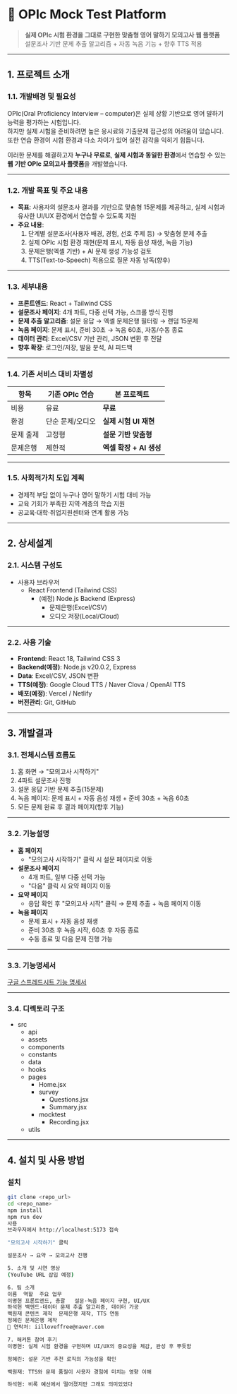 # 🎤 OPIc Mock Test Platform

> **실제 OPIc 시험 환경을 그대로 구현한 맞춤형 영어 말하기 모의고사 웹 플랫폼**  
> 설문조사 기반 문제 추출 알고리즘 + 자동 녹음 기능 + 향후 TTS 적용

---

## 1. 프로젝트 소개

### 1.1. 개발배경 및 필요성
OPIc(Oral Proficiency Interview – computer)은 실제 상황 기반으로 영어 말하기 능력을 평가하는 시험입니다.  
하지만 실제 시험을 준비하려면 높은 응시료와 기출문제 접근성의 어려움이 있습니다. 또한 연습 환경이 시험 환경과 다소 차이가 있어 실전 감각을 익히기 힘듭니다.  

이러한 문제를 해결하고자 **누구나 무료로**, **실제 시험과 동일한 환경**에서 연습할 수 있는 **웹 기반 OPIc 모의고사 플랫폼**을 개발했습니다.

---

### 1.2. 개발 목표 및 주요 내용
- **목표**: 사용자의 설문조사 결과를 기반으로 맞춤형 15문제를 제공하고, 실제 시험과 유사한 UI/UX 환경에서 연습할 수 있도록 지원
- **주요 내용**:
  1. 단계별 설문조사(사용자 배경, 경험, 선호 주제 등) → 맞춤형 문제 추출
  2. 실제 OPIc 시험 환경 재현(문제 표시, 자동 음성 재생, 녹음 기능)
  3. 문제은행(엑셀 기반) + AI 문제 생성 가능성 검토
  4. TTS(Text-to-Speech) 적용으로 질문 자동 낭독(향후)

---

### 1.3. 세부내용
- **프론트엔드**: React + Tailwind CSS
- **설문조사 페이지**: 4개 파트, 다중 선택 가능, 스크롤 방식 진행
- **문제 추출 알고리즘**: 설문 응답 → 엑셀 문제은행 필터링 → 랜덤 15문제
- **녹음 페이지**: 문제 표시, 준비 30초 → 녹음 60초, 자동/수동 종료
- **데이터 관리**: Excel/CSV 기반 관리, JSON 변환 후 전달
- **향후 확장**: 로그인/저장, 발음 분석, AI 피드백

---

### 1.4. 기존 서비스 대비 차별성
| 항목 | 기존 OPIc 연습 | 본 프로젝트 |
|------|---------------|-------------|
| 비용 | 유료 | **무료** |
| 환경 | 단순 문제/오디오 | **실제 시험 UI 재현** |
| 문제 출제 | 고정형 | **설문 기반 맞춤형** |
| 문제은행 | 제한적 | **엑셀 확장 + AI 생성** |

---

### 1.5. 사회적가치 도입 계획
- 경제적 부담 없이 누구나 영어 말하기 시험 대비 가능
- 교육 기회가 부족한 지역·계층의 학습 지원
- 공교육·대학·취업지원센터와 연계 활용 가능

---

## 2. 상세설계

### 2.1. 시스템 구성도
- 사용자 브라우저
  - React Frontend (Tailwind CSS)
    - (예정) Node.js Backend (Express)
      - 문제은행(Excel/CSV)
      - 오디오 저장(Local/Cloud)

---

### 2.2. 사용 기술
- **Frontend**: React 18, Tailwind CSS 3  
- **Backend(예정)**: Node.js v20.0.2, Express  
- **Data**: Excel/CSV, JSON 변환  
- **TTS(예정)**: Google Cloud TTS / Naver Clova / OpenAI TTS  
- **배포(예정)**: Vercel / Netlify  
- **버전관리**: Git, GitHub

---

## 3. 개발결과

### 3.1. 전체시스템 흐름도
1. 홈 화면 → "모의고사 시작하기"
2. 4파트 설문조사 진행
3. 설문 응답 기반 문제 추출(15문제)
4. 녹음 페이지: 문제 표시 + 자동 음성 재생 + 준비 30초 + 녹음 60초
5. 모든 문제 완료 후 결과 페이지(향후 기능)

---

### 3.2. 기능설명
- **홈 페이지**  
  - "모의고사 시작하기" 클릭 시 설문 페이지로 이동
- **설문조사 페이지**  
  - 4개 파트, 일부 다중 선택 가능
  - "다음" 클릭 시 요약 페이지 이동
- **요약 페이지**  
  - 응답 확인 후 "모의고사 시작" 클릭 → 문제 추출 + 녹음 페이지 이동
- **녹음 페이지**  
  - 문제 표시 + 자동 음성 재생
  - 준비 30초 후 녹음 시작, 60초 후 자동 종료
  - 수동 종료 및 다음 문제 진행 가능

---

### 3.3. 기능명세서
[구글 스프레드시트 기능 명세서](https://docs.google.com/spreadsheets/d/...)

---

### 3.4. 디렉토리 구조
- src  
  - api  
  - assets  
  - components  
  - constants  
  - data  
  - hooks  
  - pages  
    - Home.jsx  
    - survey  
      - Questions.jsx  
      - Summary.jsx  
    - mocktest  
      - Recording.jsx  
  - utils

---

## 4. 설치 및 사용 방법

### 설치
```bash
git clone <repo_url>
cd <repo_name>
npm install
npm run dev
사용
브라우저에서 http://localhost:5173 접속

"모의고사 시작하기" 클릭

설문조사 → 요약 → 모의고사 진행

5. 소개 및 시연 영상
(YouTube URL 삽입 예정)

6. 팀 소개
이름	역할	주요 업무
이명현	프론트엔드, 총괄	설문·녹음 페이지 구현, UI/UX
하석현	백엔드·데이터	문제 추출 알고리즘, 데이터 가공
백원재	콘텐츠 제작	문제은행 제작, TTS 연동
정혜린 문제은행 제작
📩 연락처: iilloveffree@naver.com

7. 해커톤 참여 후기
이명현: 실제 시험 환경을 구현하며 UI/UX의 중요성을 체감, 완성 후 뿌듯함

정혜린: 설문 기반 추천 로직의 가능성을 확인

백원재: TTS와 문제 품질이 사용자 경험에 미치는 영향 이해

하석현: 비록 예선에서 떨어졌지만 그래도 의미있었다

